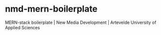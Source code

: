 # nmd-mern-boilerplate
MERN-stack boilerplate | New Media Development | Artevelde University of Applied Sciences
